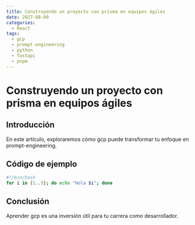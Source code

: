 ```yaml
---
title: Construyendo un proyecto con prisma en equipos ágiles
date: 2027-08-09
categories:
  - React
tags:
  - gcp
  - prompt-engineering
  - python
  - fastapi
  - pnpm
---
```


# Construyendo un proyecto con prisma en equipos ágiles

## Introducción

En este artículo, exploraremos cómo gcp puede transformar tu enfoque en prompt-engineering.

## Código de ejemplo

```bash
#!/bin/bash
for i in {1..5}; do echo "Hola $i"; done
```

## Conclusión

Aprender gcp es una inversión útil para tu carrera como desarrollador.